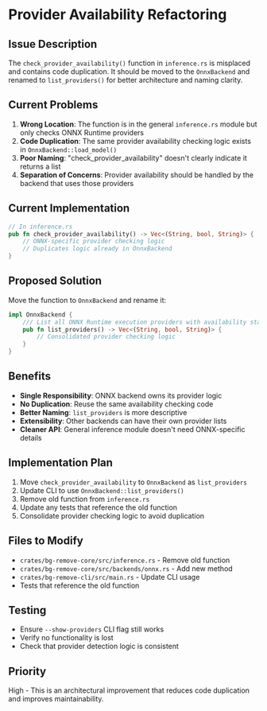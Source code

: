 # Provider Availability Refactoring

## Issue Description

The `check_provider_availability()` function in `inference.rs` is misplaced and contains code duplication. It should be moved to the `OnnxBackend` and renamed to `list_providers()` for better architecture and naming clarity.

## Current Problems

1. **Wrong Location**: The function is in the general `inference.rs` module but only checks ONNX Runtime providers
2. **Code Duplication**: The same provider availability checking logic exists in `OnnxBackend::load_model()`
3. **Poor Naming**: "check_provider_availability" doesn't clearly indicate it returns a list
4. **Separation of Concerns**: Provider availability should be handled by the backend that uses those providers

## Current Implementation

```rust
// In inference.rs
pub fn check_provider_availability() -> Vec<(String, bool, String)> {
    // ONNX-specific provider checking logic
    // Duplicates logic already in OnnxBackend
}
```

## Proposed Solution

Move the function to `OnnxBackend` and rename it:

```rust
impl OnnxBackend {
    /// List all ONNX Runtime execution providers with availability status
    pub fn list_providers() -> Vec<(String, bool, String)> {
        // Consolidated provider checking logic
    }
}
```

## Benefits

- **Single Responsibility**: ONNX backend owns its provider logic
- **No Duplication**: Reuse the same availability checking code
- **Better Naming**: `list_providers` is more descriptive
- **Extensibility**: Other backends can have their own provider lists
- **Cleaner API**: General inference module doesn't need ONNX-specific details

## Implementation Plan

1. Move `check_provider_availability` to `OnnxBackend` as `list_providers`
2. Update CLI to use `OnnxBackend::list_providers()`
3. Remove old function from `inference.rs`
4. Update any tests that reference the old function
5. Consolidate provider checking logic to avoid duplication

## Files to Modify

- `crates/bg-remove-core/src/inference.rs` - Remove old function
- `crates/bg-remove-core/src/backends/onnx.rs` - Add new method
- `crates/bg-remove-cli/src/main.rs` - Update CLI usage
- Tests that reference the old function

## Testing

- Ensure `--show-providers` CLI flag still works
- Verify no functionality is lost
- Check that provider detection logic is consistent

## Priority

High - This is an architectural improvement that reduces code duplication and improves maintainability.